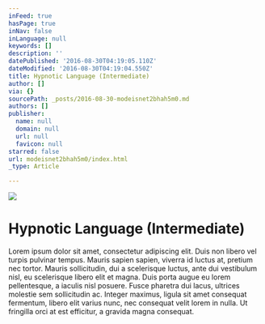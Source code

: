 ```yaml
---
inFeed: true
hasPage: true
inNav: false
inLanguage: null
keywords: []
description: ''
datePublished: '2016-08-30T04:19:05.110Z'
dateModified: '2016-08-30T04:19:04.550Z'
title: Hypnotic Language (Intermediate)
author: []
via: {}
sourcePath: _posts/2016-08-30-modeisnet2bhah5m0.md
authors: []
publisher:
  name: null
  domain: null
  url: null
  favicon: null
starred: false
url: modeisnet2bhah5m0/index.html
_type: Article

---
```

![](https://the-grid-user-content.s3-us-west-2.amazonaws.com/6cb72849-3b25-4b95-9cc5-6a0e84240d2c.jpg)

# Hypnotic Language (Intermediate)

Lorem ipsum dolor sit amet, consectetur adipiscing elit. Duis non libero vel turpis pulvinar tempus. Mauris sapien sapien, viverra id luctus at, pretium nec tortor. Mauris sollicitudin, dui a scelerisque luctus, ante dui vestibulum nisl, eu scelerisque libero elit et magna. Duis porta augue eu lorem pellentesque, a iaculis nisl posuere. Fusce pharetra dui lacus, ultrices molestie sem sollicitudin ac. Integer maximus, ligula sit amet consequat fermentum, libero elit varius nunc, nec consequat velit lorem in nulla. Ut fringilla orci at est efficitur, a gravida magna consequat.